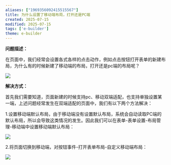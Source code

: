 ```yaml
---
aliases: ["1969356092415515567"]
title: 为什么设置了移动端布局，打开还是PC端
created: 2025-07-15
modified: 2025-07-15
tags: ['e-builder']
theme: e-builder
---
```


**问题描述：**

在页面中，我们经常会设置各式各样的点击动作，例如点击按钮打开表单的新建布局，为什么有的时候新建了移动端的布局，打开还是pc端的布局呢？

![](https://myhelpdoc.oss-cn-heyuan.aliyuncs.com/mdimages/b67bbb2447cac2186bbd00f630b3d4bc.jpg)

**解决方式：**

首先我们需要知道，页面新建的时候支持pc、移动双端适配，也支持单独设置某一端，上述问题经常发生在双端适配的页面中，我们有以下两个方法解决：

1.设置移动端默认布局，由于移动端没有设置默认布局，系统会自动读取PC端的默认布局，所以会导致这类情况的发生。因此我们可以在表单-表单设置-布局管理-移动端中设置移动端默认布局：

![](https://myhelpdoc.oss-cn-heyuan.aliyuncs.com/mdimages/8af2ea0f5a6f44d9e2ed738a977c4be7.jpg)

2.将页面切换到移动端，对按钮事件-打开表单布局-自定义移动端布局：

![](https://myhelpdoc.oss-cn-heyuan.aliyuncs.com/mdimages/50c5f509dc8e49b2573ac2ee53454472.jpg)

